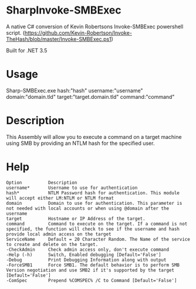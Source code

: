 # SharpInvoke-SMBExec
A native C# conversion of Kevin Robertsons Invoke-SMBExec powershell script. (https://github.com/Kevin-Robertson/Invoke-TheHash/blob/master/Invoke-SMBExec.ps1)

Built for .NET 3.5

# Usage
Sharp-SMBExec.exe hash:"hash" username:"username" domain:"domain.tld" target:"target.domain.tld" command:"command"

# Description
This Assembly will allow you to execute a command on a target machine using SMB by providing an NTLM hash for the specified user.

# Help
```
Option		    Description                                                                                                                                                                                                      
username*		Username to use for authentication                                                                     
hash*			NTLM Password hash for authentication. This module will accept either LM:NTLM or NTLM format           
domain			Domain to use for authentication. This parameter is not needed with local accounts or when using @domain after the username
target			Hostname or IP Address of the target.                                                                  
command			Command to execute on the target. If a command is not specified, the function will check to see if the username and hash provide local admin access on the target    
ServiceName		Default = 20 Character Random. The Name of the service to create and delete on the target.  
-CheckAdmin     Check admin access only, don't execute command
-Help (-h)		Switch, Enabled debugging [Default='False']  
-Debug			Print Debugging Information along with output
-ForceSMB1		Force SMB1. The default behavior is to perform SMB Version negotiation and use SMB2 if it's supported by the target [Default='False']
-ComSpec		Prepend %COMSPEC% /C to Command [Default='False']  
```
